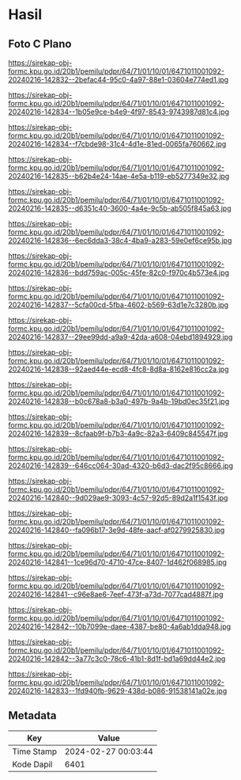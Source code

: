 # Hasil

## Foto C Plano

https://sirekap-obj-formc.kpu.go.id/20b1/pemilu/pdpr/64/71/01/10/01/6471011001092-20240216-142832--2befac44-95c0-4a97-88e1-03604e774ed1.jpg

https://sirekap-obj-formc.kpu.go.id/20b1/pemilu/pdpr/64/71/01/10/01/6471011001092-20240216-142834--1b05e9ce-b4e9-4f97-8543-9743987d81c4.jpg

https://sirekap-obj-formc.kpu.go.id/20b1/pemilu/pdpr/64/71/01/10/01/6471011001092-20240216-142834--f7cbde98-31c4-4d1e-81ed-0065fa760662.jpg

https://sirekap-obj-formc.kpu.go.id/20b1/pemilu/pdpr/64/71/01/10/01/6471011001092-20240216-142835--b62b4e24-14ae-4e5a-b119-eb5277349e32.jpg

https://sirekap-obj-formc.kpu.go.id/20b1/pemilu/pdpr/64/71/01/10/01/6471011001092-20240216-142835--d6351c40-3600-4a4e-9c5b-ab505f845a63.jpg

https://sirekap-obj-formc.kpu.go.id/20b1/pemilu/pdpr/64/71/01/10/01/6471011001092-20240216-142836--6ec6dda3-38c4-4ba9-a283-59e0ef6ce95b.jpg

https://sirekap-obj-formc.kpu.go.id/20b1/pemilu/pdpr/64/71/01/10/01/6471011001092-20240216-142836--bdd759ac-005c-45fe-82c0-f970c4b573e4.jpg

https://sirekap-obj-formc.kpu.go.id/20b1/pemilu/pdpr/64/71/01/10/01/6471011001092-20240216-142837--5cfa00cd-5fba-4602-b569-63d1e7c3280b.jpg

https://sirekap-obj-formc.kpu.go.id/20b1/pemilu/pdpr/64/71/01/10/01/6471011001092-20240216-142837--29ee99dd-a9a9-42da-a608-04ebd1894929.jpg

https://sirekap-obj-formc.kpu.go.id/20b1/pemilu/pdpr/64/71/01/10/01/6471011001092-20240216-142838--92aed44e-ecd8-4fc8-8d8a-8162e816cc2a.jpg

https://sirekap-obj-formc.kpu.go.id/20b1/pemilu/pdpr/64/71/01/10/01/6471011001092-20240216-142838--b0c678a8-b3a0-497b-9a4b-19bd0ec35f21.jpg

https://sirekap-obj-formc.kpu.go.id/20b1/pemilu/pdpr/64/71/01/10/01/6471011001092-20240216-142839--8cfaab9f-b7b3-4a9c-82a3-6409c845547f.jpg

https://sirekap-obj-formc.kpu.go.id/20b1/pemilu/pdpr/64/71/01/10/01/6471011001092-20240216-142839--646cc064-30ad-4320-b6d3-dac2f95c8666.jpg

https://sirekap-obj-formc.kpu.go.id/20b1/pemilu/pdpr/64/71/01/10/01/6471011001092-20240216-142840--9d029ae9-3093-4c57-92d5-89d2a1f1543f.jpg

https://sirekap-obj-formc.kpu.go.id/20b1/pemilu/pdpr/64/71/01/10/01/6471011001092-20240216-142840--fa096b17-3e9d-48fe-aacf-af0279925830.jpg

https://sirekap-obj-formc.kpu.go.id/20b1/pemilu/pdpr/64/71/01/10/01/6471011001092-20240216-142841--1ce96d70-4710-47ce-8407-1d462f068985.jpg

https://sirekap-obj-formc.kpu.go.id/20b1/pemilu/pdpr/64/71/01/10/01/6471011001092-20240216-142841--c96e8ae6-7eef-473f-a73d-7077cad4887f.jpg

https://sirekap-obj-formc.kpu.go.id/20b1/pemilu/pdpr/64/71/01/10/01/6471011001092-20240216-142842--10b7099e-daee-4387-be80-4a6ab1dda948.jpg

https://sirekap-obj-formc.kpu.go.id/20b1/pemilu/pdpr/64/71/01/10/01/6471011001092-20240216-142842--3a77c3c0-78c6-41b1-8d1f-bd1a69dd44e2.jpg

https://sirekap-obj-formc.kpu.go.id/20b1/pemilu/pdpr/64/71/01/10/01/6471011001092-20240216-142833--1fd940fb-9629-438d-b086-91538141a02e.jpg


## Metadata

| Key        | Value               |
| ---------- | ------------------- |
| Time Stamp | 2024-02-27 00:03:44 |
| Kode Dapil | 6401                |



